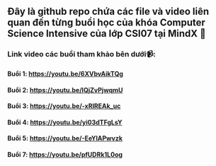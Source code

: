 ## Đây là github repo chứa các file và video liên quan đến từng buổi học của khóa Computer Science Intensive của lớp CSI07 tại MindX 📖
### Link video các buổi tham khảo bên dưới📹:
#### Buổi 1: https://youtu.be/6XVbvAikTQg
#### Buổi 2: https://youtu.be/lQjZvPjwqmU
#### Buổi 3: https://youtu.be/-xRIREAk_uc
#### Buổi 4: https://youtu.be/yi03dTFgLsY
#### Buổi 5: https://youtu.be/-EeYlAPwvzk
#### Buổi 7: https://youtu.be/pfUDRk1L0og
